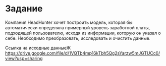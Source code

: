 # Задание

Компания HeadHunter хочет построить модель, которая бы автоматически определяла примерный уровень заработной платы, подходящей пользователю, исходя из информации, которую он указал о себе. Необходимо преобразовать, исследовать и очистить данные.

Ссылка на исходные данныеЖ
https://drive.google.com/file/d/1VQTb4mp16kTbh5Qg2sYarzw5mJGTUCc0/view?usp=sharing